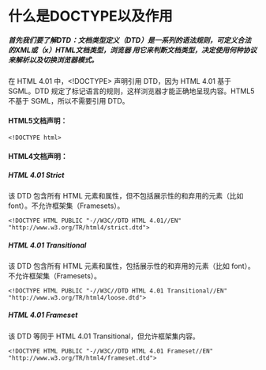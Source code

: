 # 什么是DOCTYPE以及作用

##### 首先我们要了解DTD：文档类型定义（DTD）是一系列的语法规则，可定义合法的XML或（x）HTML文档类型，浏览器 用它来判断文档类型，决定使用何种协议来解析以及切换浏览器模式。

在 HTML 4.01 中，<!DOCTYPE> 声明引用 DTD，因为 HTML 4.01 基于 SGML。DTD 规定了标记语言的规则，这样浏览器才能正确地呈现内容。HTML5 不基于 SGML，所以不需要引用 DTD。



#### HTML5文档声明：

```
<!DOCTYPE html>
```



#### HTML4文档声明：

##### HTML 4.01 Strict

该 DTD 包含所有 HTML 元素和属性，但不包括展示性的和弃用的元素（比如 font）。不允许框架集（Framesets）。

```
<!DOCTYPE HTML PUBLIC "-//W3C//DTD HTML 4.01//EN" "http://www.w3.org/TR/html4/strict.dtd">
```

##### HTML 4.01 Transitional

该 DTD 包含所有 HTML 元素和属性，包括展示性的和弃用的元素（比如 font）。不允许框架集（Framesets）。

```
<!DOCTYPE HTML PUBLIC "-//W3C//DTD HTML 4.01 Transitional//EN" 
"http://www.w3.org/TR/html4/loose.dtd">
```

##### HTML 4.01 Frameset

该 DTD 等同于 HTML 4.01 Transitional，但允许框架集内容。

```
<!DOCTYPE HTML PUBLIC "-//W3C//DTD HTML 4.01 Frameset//EN" 
"http://www.w3.org/TR/html4/frameset.dtd">
```

